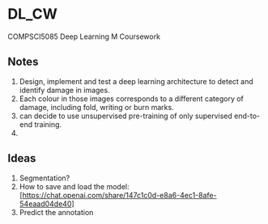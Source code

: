 # DL_CW
COMPSCI5085 Deep Learning M Coursework


## Notes
1. Design, implement and test a deep learning architecture to detect and identify damage in images.
2. Each colour in those images corresponds to a different category of damage, including fold, writing or burn marks. 
3. can decide to use unsupervised pre-training of only supervised end-to-end training.
4. 

## Ideas
1. Segmentation?
2. How to save and load the model: [https://chat.openai.com/share/147c1c0d-e8a6-4ec1-8afe-54eaad04de40]
3. Predict the annotation

